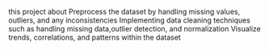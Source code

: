 this project about Preprocess the dataset by handling missing values, outliers, and any inconsistencies 
Implementing data cleaning techniques such as handling missing data,outlier detection, and normalization
Visualize trends, correlations, and patterns within the dataset
